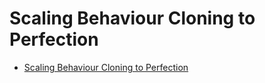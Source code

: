 # Scaling Behaviour Cloning to Perfection

- [Scaling Behaviour Cloning to Perfection](#scaling-behaviour-cloning-to-perfection)

